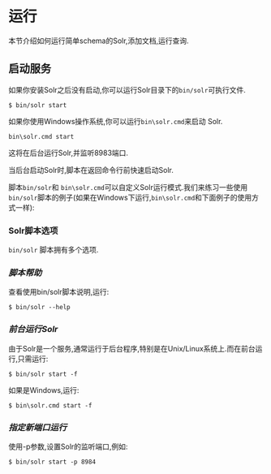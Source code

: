 # 运行

本节介绍如何运行简单schema的Solr,添加文档,运行查询.

## 启动服务

如果你安装Solr之后没有启动,你可以运行Solr目录下的```bin/solr```可执行文件.

    $ bin/solr start

如果你使用Windows操作系统,你可以运行```bin\solr.cmd```来启动 Solr.

    bin\solr.cmd start

这将在后台运行Solr,并监听8983端口.

当后台启动Solr时,脚本在返回命令行前快速启动Solr.

脚本```bin/solr```和 ```bin\solr.cmd```可以自定义Solr运行模式.我们来练习一些使用```bin/solr```脚本的例子(如果在Windows下运行,```bin\solr.cmd```和下面例子的使用方式一样):

### Solr脚本选项

```bin/solr``` 脚本拥有多个选项.

### *脚本帮助*

查看使用bin/solr脚本说明,运行:

    $ bin/solr --help

### *前台运行Solr*

由于Solr是一个服务,通常运行于后台程序,特别是在Unix/Linux系统上.而在前台运行,只需运行:

    $ bin/solr start -f
如果是Windows,运行:

    $ bin\solr.cmd start -f

### *指定新端口运行*

使用-p参数,设置Solr的监听端口,例如:

    $ bin/solr start -p 8984

###